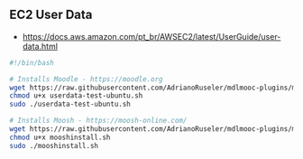## EC2 User Data
- https://docs.aws.amazon.com/pt_br/AWSEC2/latest/UserGuide/user-data.html
```bash
#!/bin/bash

# Installs Moodle - https://moodle.org
wget https://raw.githubusercontent.com/AdrianoRuseler/mdlmooc-plugins/master/scripts/test/userdata-test-ubuntu.sh
chmod u+x userdata-test-ubuntu.sh
sudo ./userdata-test-ubuntu.sh

# Installs Moosh - https://moosh-online.com/
wget https://raw.githubusercontent.com/AdrianoRuseler/mdlmooc-plugins/master/scripts/test/mooshinstall.sh
chmod u+x mooshinstall.sh
sudo ./mooshinstall.sh
```
